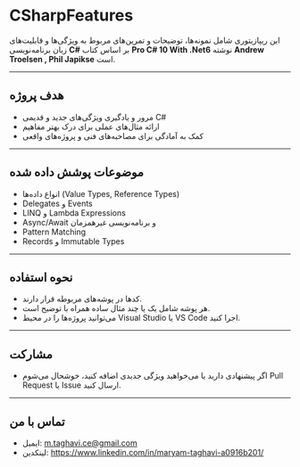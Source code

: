# CSharpFeatures

این ریپازیتوری شامل نمونه‌ها، توضیحات و تمرین‌های مربوط به ویژگی‌ها و قابلیت‌های زبان برنامه‌نویسی **C#** بر اساس کتاب **Pro C# 10 With .Net6** نوشته **Andrew Troelsen , Phil Japikse** است.

---

## هدف پروژه

- مرور و یادگیری ویژگی‌های جدید و قدیمی C#  
- ارائه مثال‌های عملی برای درک بهتر مفاهیم  
- کمک به آمادگی برای مصاحبه‌های فنی و پروژه‌های واقعی

---

## موضوعات پوشش داده شده

- انواع داده‌ها (Value Types, Reference Types)  
- Delegates و Events  
- LINQ و Lambda Expressions  
- Async/Await و برنامه‌نویسی غیرهمزمان  
- Pattern Matching  
- Records و Immutable Types  

---

## نحوه استفاده

- کدها در پوشه‌های مربوطه قرار دارند.  
- هر پوشه شامل یک یا چند مثال ساده همراه با توضیح است.  
- می‌توانید پروژه‌ها را در محیط Visual Studio یا VS Code اجرا کنید.

---

## مشارکت

- اگر پیشنهادی دارید یا می‌خواهید ویژگی جدیدی اضافه کنید، خوشحال می‌شوم Pull Request یا Issue ارسال کنید.

---

## تماس با من

- ایمیل: m.taghavi.ce@gmail.com 
- لینکدین: https://www.linkedin.com/in/maryam-taghavi-a0916b201/

